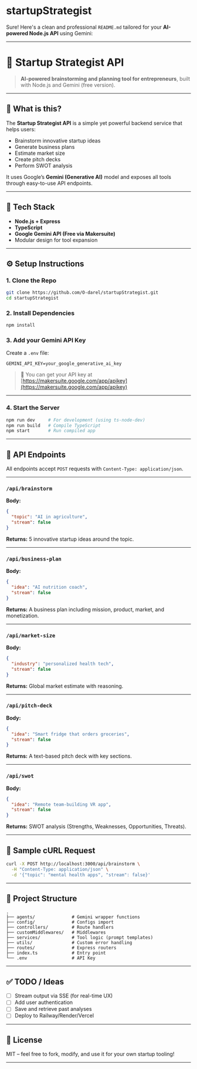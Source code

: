 # startupStrategist

Sure! Here's a clean and professional `README.md` tailored for your **AI-powered Node.js API** using Gemini:

---

# 🚀 Startup Strategist API

> **AI-powered brainstorming and planning tool for entrepreneurs**, built with Node.js and Gemini (free version).

---

## 🧠 What is this?

The **Startup Strategist API** is a simple yet powerful backend service that helps users:

* Brainstorm innovative startup ideas
* Generate business plans
* Estimate market size
* Create pitch decks
* Perform SWOT analysis

It uses Google’s **Gemini (Generative AI)** model and exposes all tools through easy-to-use API endpoints.

---

## 🔧 Tech Stack

* **Node.js + Express**
* **TypeScript**
* **Google Gemini API (Free via Makersuite)**
* Modular design for tool expansion

---

## ⚙️ Setup Instructions

### 1. Clone the Repo

```bash
git clone https://github.com/O-darel/startupStrategist.git
cd startupStrategist
```

### 2. Install Dependencies

```bash
npm install
```

### 3. Add your Gemini API Key

Create a `.env` file:

```env
GEMINI_API_KEY=your_google_generative_ai_key
```

> 🔑 You can get your API key at [https://makersuite.google.com/app/apikey](https://makersuite.google.com/app/apikey)

---

### 4. Start the Server

```bash
npm run dev     # For development (using ts-node-dev)
npm run build   # Compile TypeScript
npm start       # Run compiled app
```

---

## 📡 API Endpoints

All endpoints accept `POST` requests with `Content-Type: application/json`.

---

### `/api/brainstorm`

**Body:**

```json
{
  "topic": "AI in agriculture",
  "stream": false
}
```

**Returns:** 5 innovative startup ideas around the topic.

---

### `/api/business-plan`

**Body:**

```json
{
  "idea": "AI nutrition coach",
  "stream": false
}
```

**Returns:** A business plan including mission, product, market, and monetization.

---

### `/api/market-size`

**Body:**

```json
{
  "industry": "personalized health tech",
  "stream": false
}
```

**Returns:** Global market estimate with reasoning.

---

### `/api/pitch-deck`

**Body:**

```json
{
  "idea": "Smart fridge that orders groceries",
  "stream": false
}
```

**Returns:** A text-based pitch deck with key sections.

---

### `/api/swot`

**Body:**

```json
{
  "idea": "Remote team-building VR app",
  "stream": false
}
```

**Returns:** SWOT analysis (Strengths, Weaknesses, Opportunities, Threats).

---

## 🧪 Sample cURL Request

```bash
curl -X POST http://localhost:3000/api/brainstorm \
  -H "Content-Type: application/json" \
  -d '{"topic": "mental health apps", "stream": false}'
```

---

## 🧱 Project Structure

```
.
├── agents/              # Gemini wrapper functions
├── config/              # Configs import
├── controllers/         # Route handlers
├── customMiddlewares/   # Middlewares
├── services/            # Tool logic (prompt templates)
├── utils/               # Custom error handling
├── routes/              # Express routers
├── index.ts             # Entry point
└── .env                 # API Key
```

---

## ✅ TODO / Ideas

* [ ] Stream output via SSE (for real-time UX)
* [ ] Add user authentication
* [ ] Save and retrieve past analyses
* [ ] Deploy to Railway/Render/Vercel

---

## 📄 License

MIT – feel free to fork, modify, and use it for your own startup tooling!

---
